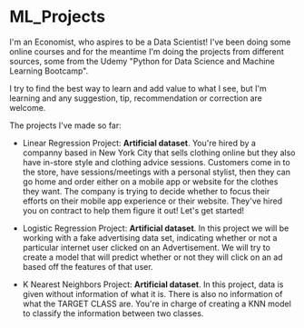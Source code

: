 # ML_Projects

I'm an Economist, who aspires to be a Data Scientist! 
I've been doing some online courses and for the meantime I'm doing the projects from different sources, some from the Udemy "Python for Data Science and Machine Learning Bootcamp".

I try to find the best way to learn and add value to what I see, but I'm learning and any suggestion, tip, recommendation or correction are welcome.

The projects I've made so far:

* Linear Regression Project: **Artificial dataset**. 
You're hired by a companny based in New York City that sells clothing online but they also have in-store style and clothing advice sessions. Customers come in to the store, have sessions/meetings with a personal stylist, then they can go home and order either on a mobile app or website for the clothes they want.
The company is trying to decide whether to focus their efforts on their mobile app experience or their website. 
They've hired you on contract to help them figure it out! Let's get started!

* Logistic Regression Project: **Artificial dataset**.
In this project we will be working with a fake advertising data set, indicating whether or not a particular internet user clicked on an Advertisement. 
We will try to create a model that will predict whether or not they will click on an ad based off the features of that user.

* K Nearest Neighbors Project: **Artificial dataset**.
In this project, data is given without information of what it is. There is also no information of what the TARGET CLASS are.
You're in charge of creating a KNN model to classify the information between two classes. 